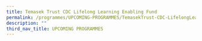 ```yaml
---
title: Temasek Trust CDC Lifelong Learning Enabling Fund
permalink: /programmes/UPCOMING-PROGRAMMES/TemasekTrust-CDC-LifelongLearningEnabling-Fund
description: ""
third_nav_title: UPCOMING PROGRAMMES
---
```

